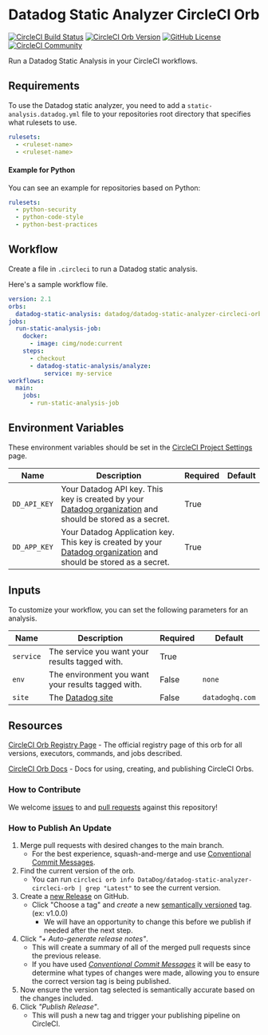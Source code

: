 # Datadog Static Analyzer CircleCI Orb

[![CircleCI Build Status](https://circleci.com/gh/DataDog/datadog-static-analyzer-circleci-orb.svg?style=shield "CircleCI Build Status")](https://circleci.com/gh/DataDog/datadog-static-analyzer-circleci-orb) [![CircleCI Orb Version](https://badges.circleci.com/orbs/DataDog/datadog-static-analyzer-circleci-orb.svg)](https://circleci.com/developer/orbs/orb/DataDog/datadog-static-analyzer-circleci-orb) [![GitHub License](https://img.shields.io/badge/license-MIT-lightgrey.svg)](https://raw.githubusercontent.com/DataDog/datadog-static-analyzer-circleci-orb/main/LICENSE) [![CircleCI Community](https://img.shields.io/badge/community-CircleCI%20Discuss-343434.svg)](https://discuss.circleci.com/c/ecosystem/orbs)


Run a Datadog Static Analysis in your CircleCI workflows.

## Requirements

To use the Datadog static analyzer, you need to add a `static-analysis.datadog.yml` file to your repositories root directory that specifies what rulesets to use.

```yaml
rulesets:
  - <ruleset-name>
  - <ruleset-name>
```

#### Example for Python

You can see an example for repositories based on Python:

```yaml
rulesets:
  - python-security
  - python-code-style
  - python-best-practices
```

## Workflow

Create a file in `.circleci` to run a Datadog static analysis.

Here's a sample workflow file.

```yaml
version: 2.1
orbs:
  datadog-static-analysis: datadog/datadog-static-analyzer-circleci-orb@1.0.0
jobs:
  run-static-analysis-job:
    docker:
      - image: cimg/node:current
    steps:
      - checkout
      - datadog-static-analysis/analyze:
          service: my-service
workflows:
  main:
    jobs:
      - run-static-analysis-job
```

## Environment Variables

These environment variables should be set in the [CircleCI Project Settings](https://circleci.com/docs/set-environment-variable/#set-an-environment-variable-in-a-project) page.

| Name         | Description                                                                                                                | Required | Default         |
|--------------|----------------------------------------------------------------------------------------------------------------------------|----------|-----------------|
| `DD_API_KEY` | Your Datadog API key. This key is created by your [Datadog organization](https://docs.datadoghq.com/account_management/api-app-keys/#api-keys) and should be stored as a secret.                   | True     |                 |
| `DD_APP_KEY` | Your Datadog Application key. This key is created by your [Datadog organization](https://docs.datadoghq.com/account_management/api-app-keys/) and should be stored as a secret.  | True     |                 |

## Inputs

To customize your workflow, you can set the following parameters for an analysis.

| Name         | Description                                                                                                                | Required | Default         |
|--------------|----------------------------------------------------------------------------------------------------------------------------|----------|-----------------|
| `service` | The service you want your results tagged with.                                                                             | True     |                 |
| `env`     | The environment you want your results tagged with.                                                                         | False    | `none`          |
| `site`    | The [Datadog site](https://docs.datadoghq.com/getting_started/site/)                                                       | False    | `datadoghq.com` |

## Resources

[CircleCI Orb Registry Page](https://circleci.com/developer/orbs/orb/DataDog/datadog-static-analyzer-circleci-orb) - The official registry page of this orb for all versions, executors, commands, and jobs described.

[CircleCI Orb Docs](https://circleci.com/docs/orb-intro/#section=configuration) - Docs for using, creating, and publishing CircleCI Orbs.

### How to Contribute

We welcome [issues](https://github.com/DataDog/datadog-static-analyzer-circleci-orb/issues) to and [pull requests](https://github.com/DataDog/datadog-static-analyzer-circleci-orb/pulls) against this repository!

### How to Publish An Update
1. Merge pull requests with desired changes to the main branch.
    - For the best experience, squash-and-merge and use [Conventional Commit Messages](https://conventionalcommits.org/).
2. Find the current version of the orb.
    - You can run `circleci orb info DataDog/datadog-static-analyzer-circleci-orb | grep "Latest"` to see the current version.
3. Create a [new Release](https://github.com/DataDog/datadog-static-analyzer-circleci-orb/releases/new) on GitHub.
    - Click "Choose a tag" and _create_ a new [semantically versioned](http://semver.org/) tag. (ex: v1.0.0)
      - We will have an opportunity to change this before we publish if needed after the next step.
4.  Click _"+ Auto-generate release notes"_.
    - This will create a summary of all of the merged pull requests since the previous release.
    - If you have used _[Conventional Commit Messages](https://conventionalcommits.org/)_ it will be easy to determine what types of changes were made, allowing you to ensure the correct version tag is being published.
5. Now ensure the version tag selected is semantically accurate based on the changes included.
6. Click _"Publish Release"_.
    - This will push a new tag and trigger your publishing pipeline on CircleCI.
